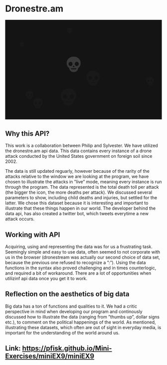 # Dronestre.am

![Screenshot](Screenshot.PNG)

## Why this API?

This work is a collaboration between Philip and Sylvester. We have utilized the dronestre.am api data. This data contains every instance of a drone attack conducted by the United States government on foreign soil since 2002. 

The data is still updated reguarly, however because of the rarity of the attacks relative to the window we are looking at the program, we have chosen to illustrate the attacks in ”live” mode, meaning every instance is run through the program. The data represented is the total death toll per attack (the bigger the icon, the more deaths per attack). We discussed several parameters to show, including child deaths and injuries, but settled for the latter. We chose this dataset because it is interesting and important to illustrate that these things happen in our world. The developer behind the data api, has also created a twitter bot, which tweets everytime a new attack occurs. 

## Working with API

Acquiring, using and representing the data was for us a frustrating task. Seemingly simple and easy to use data, often seemed to not corporate with us in the browser (dronestream was actually our second choice of data set, because the previous one refused to recognize a ”:”). Using the data functions in the syntax also proved challenging and in times counterlogic, and required a bit of workaround. There are a lot of opportunities when utilizinf api data once you get it to work. 

## Reflection on the aesthetics of big data

Big data has a ton of functions and qualities to it. We had a critic perspective in mind when developing our program and continously discussed how to illustrate the data (ranging from ”thumbs up”, dollar signs etc.), to comment on the political happenings of the world. As mentioned, illustrating these datasets, which often are out of sight in everyday media, is important for the understanding of the world around us. 

## Link: https://pfisk.github.io/Mini-Exercises/miniEX9/miniEX9
